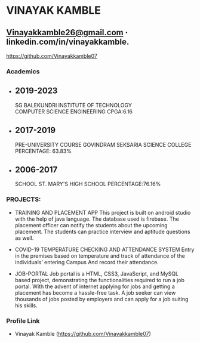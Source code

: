 # VINAYAK KAMBLE

## Vinayakkamble26@gmail.com · linkedin.com/in/vinayakkamble.

https://github.com/Vinayakkamble07

### Academics

- ## 2019-2023

  SG BALEKUNDRI INSTITUTE OF TECHNOLOGY  
   COMPUTER SCIENCE ENGINEERING
  CPGA:6.16

- ## 2017-2019

  PRE-UNIVERSITY COURSE
  GOVINDRAM SEKSARIA
  SCIENCE COLLEGE
  PERCENTAGE: 63.83%

- ## 2006-2017
  SCHOOL
  ST. MARY'S HIGH SCHOOL
  PERCENTAGE:76.16%

### PROJECTS:

- TRAINING AND PLACEMENT APP
  This project is built on android studio with the help of java language. The database used is firebase. The placement officer can notify the students about the upcoming placement. The students can practice interview and aptitude questions as well.

- COVID-19 TEMPERATURE CHECKING AND ATTENDANCE SYSTEM
  Entry in the premises based on temperature and track of attendance of the individuals’ entering Campus And record their attendance.

- JOB-PORTAL
  Job portal is a HTML, CSS3, JavaScript, and MySQL based project, demonstrating the functionalities required to run a job portal. With the advent of internet applying for jobs and getting a placement has become a hassle-free task. A job seeker can view thousands of jobs posted by employers and can apply for a job suiting his skills.

### Profile Link

- Vinayak Kamble (https://github.com/Vinayakkamble07)

